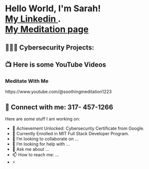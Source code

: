 <h1>Hello World, I'm Sarah! <br/><a , <a href="https://www.linkedin.com/in/sarah-hamdan-86651417b/"> My Linkedin </a>. <br/> <a href="https://www.youtube.com/@soothingmeditation1223">My Meditation page</a></h1>

<h2>👩🏻‍💻 Cybersecurity Projects:</h2>


<h2>📺 Here is some YouTube Videos</h2>
<h3>Meditate With Me</h3>
<p>https://www.youtube.com/@soothingmeditation1223</p>



<h2> 🤳 Connect with me: 317- 457-1266 </h2>


[linkedin]: http://linkedin.com/in/sarah-hamdan-86651417b



Here are some stuff I am working on:

- 🔭 Achievement Unlocked: Cybersecurity Certificate from Google. 
- 🌱 Currently Enrolled in MIT Full Stack Developer Program.
- 👯 I’m looking to collaborate on ...
- 🤔 I’m looking for help with ...
- 💬 Ask me about ...
- 📫 How to reach me: ...
- ⚡ 
